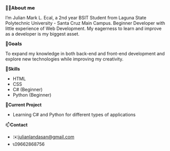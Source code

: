 🧑‍💻**A𝗯𝗼𝘂𝘁 𝗺𝗲**

I’m Julian Mark L. Ecal, a 2nd year BSIT Student from Laguna State Polytechnic University - Santa Cruz Main Campus. Beginner Developer with little experience of Web Development. My eagerness to learn and improve as a developer is my biggest asset.

🎯**G𝗼𝗮𝗹𝘀**

To expand my knowledge in both back-end and front-end development and explore new technologies while improving my creativity.

🚀**Skills**
* HTML
* CSS
* C# (Beginner)
* Python (Beginner)

📌**Current Project**
* Learning C# and Python for different types of applications

📫**Contact**
* ✉️julianlandasan@gmail.com
* 📞09662868756
